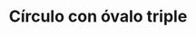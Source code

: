 ---
title: Círculo con óvalo triple
date: 
draft: false

# descripcion
description : Aro de plata con microcubic colgante. Círculo fijo con óvalo triple colgante

materials: Plata 925

color: Plateado

dimensions: 2,5 cm

code: 01-03-0153

type: "Aros"

categories: []

# Images
# first image will be shown in the product page
images:
  # - image: "images/path_to_image"
  # La ubicacion de las imagenes es imagenes/Aros/Aros.Microcubic/01-03-0153-circulo-con-ovalo-triple
  - image: "./images/aros/microcubic/01-03-0153-circulo-con-ovalo-triple_a.jpeg"
  - image: "./images/aros/microcubic/01-03-0153-circulo-con-ovalo-triple_b.jpeg"
---